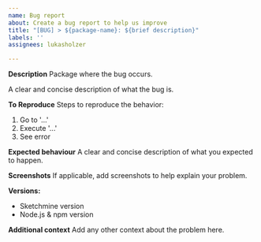 ```yaml
---
name: Bug report
about: Create a bug report to help us improve
title: "[BUG] > ${package-name}: ${brief description}"
labels: ''
assignees: lukasholzer

---
```


**Description**
Package where the bug occurs.

A clear and concise description of what the bug is.

**To Reproduce**
Steps to reproduce the behavior:
1. Go to '...'
2. Execute '...'
3. See error

**Expected behaviour**
A clear and concise description of what you expected to happen.

**Screenshots**
If applicable, add screenshots to help explain your problem.

**Versions:**
 - Sketchmine version
 - Node.js & npm version

**Additional context**
Add any other context about the problem here.
